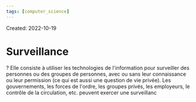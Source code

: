 ```yaml
---
tags: [computer_science] 
---
```

Created: 2022-10-19

# Surveillance
?
Elle consiste à utiliser les technologies de l'information pour surveiller des personnes ou des groupes de personnes, avec ou sans leur connaissance ou leur permission (ce qui est aussi une question de vie privée). Les gouvernements, les forces de l'ordre, les groupes privés, les employeurs, le contrôle de la circulation, etc. peuvent exercer une surveillanc
<!--SR:!2024-08-17,399,250-->